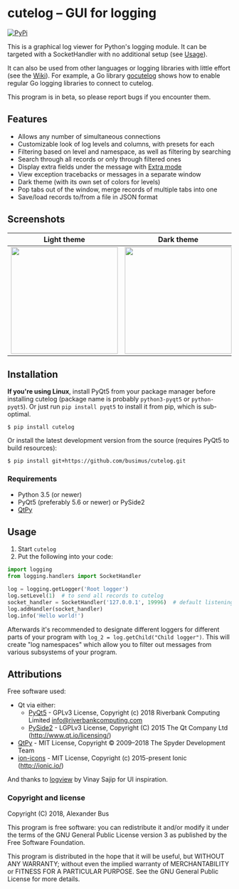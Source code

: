 # cutelog – GUI for logging
[![PyPi](https://img.shields.io/pypi/v/cutelog.svg?style=flat-square)](https://pypi.python.org/pypi/cutelog)

This is a graphical log viewer for Python's logging module.
It can be targeted with a SocketHandler with no additional setup (see [Usage](#usage)).

It can also be used from other languages or logging libraries with little effort (see the [Wiki](../../wiki/Creating-a-client-for-cutelog)).
For example, a Go library [gocutelog](https://github.com/busimus/gocutelog) shows how to enable 
regular Go logging libraries to connect to cutelog.

This program is in beta, so please report bugs if you encounter them.

## Features
* Allows any number of simultaneous connections
* Customizable look of log levels and columns, with presets for each
* Filtering based on level and namespace, as well as filtering by searching
* Search through all records or only through filtered ones
* Display extra fields under the message with [Extra mode](../../wiki/Creating-a-client-for-cutelog#extra-mode)
* View exception tracebacks or messages in a separate window
* Dark theme (with its own set of colors for levels)
* Pop tabs out of the window, merge records of multiple tabs into one
* Save/load records to/from a file in JSON format

## Screenshots
Light theme | Dark theme
------------|-----------
<img src="https://raw.githubusercontent.com/busimus/cutelog/master/screenshots/main_light.png" width="240"> | <img src="https://raw.githubusercontent.com/busimus/cutelog/master/screenshots/main_dark.png" width="240">

## Installation
**If you're using Linux**, install PyQt5 from your package manager before installing cutelog (package name is probably ``python3-pyqt5`` or ``python-pyqt5``). Or just run ``pip install pyqt5`` to install it from pip, which is sub-optimal.

```
$ pip install cutelog
```
Or install the latest development version from the source (requires PyQt5 to build resources):

```
$ pip install git+https://github.com/busimus/cutelog.git
```

### Requirements
* Python 3.5 (or newer)
* PyQt5 (preferably 5.6 or newer) or PySide2
* [QtPy](https://github.com/spyder-ide/qtpy)

## Usage
1. Start `cutelog`
2. Put the following into your code:
```python
import logging
from logging.handlers import SocketHandler

log = logging.getLogger('Root logger')
log.setLevel(1)  # to send all records to cutelog
socket_handler = SocketHandler('127.0.0.1', 19996)  # default listening address
log.addHandler(socket_handler)
log.info('Hello world!')
```
Afterwards it's recommended to designate different loggers for different parts of your program with `log_2 = log.getChild("Child logger")`.
This will create "log namespaces" which allow you to filter out messages from various subsystems of your program.

## Attributions
Free software used:
* Qt via either:
    * [PyQt5](https://riverbankcomputing.com/software/pyqt/intro) - GPLv3 License, Copyright (c) 2018 Riverbank Computing Limited <info@riverbankcomputing.com>
    * [PySide2](https://wiki.qt.io/PySide2) - LGPLv3 License, Copyright (C) 2015 The Qt Company Ltd (http://www.qt.io/licensing/)
* [QtPy](https://github.com/spyder-ide/qtpy) - MIT License, Copyright © 2009–2018 The Spyder Development Team
* [ion-icons](https://github.com/ionic-team/ionicons) - MIT License, Copyright (c) 2015-present Ionic (http://ionic.io/)

And thanks to [logview](https://pythonhosted.org/logview/) by Vinay Sajip for UI inspiration.

### Copyright and license
Copyright (C) 2018, Alexander Bus

This program is free software: you can redistribute it and/or modify
it under the terms of the GNU General Public License version 3
as published by the Free Software Foundation.

This program is distributed in the hope that it will be useful,
but WITHOUT ANY WARRANTY; without even the implied warranty of
MERCHANTABILITY or FITNESS FOR A PARTICULAR PURPOSE.  See the
GNU General Public License for more details.
